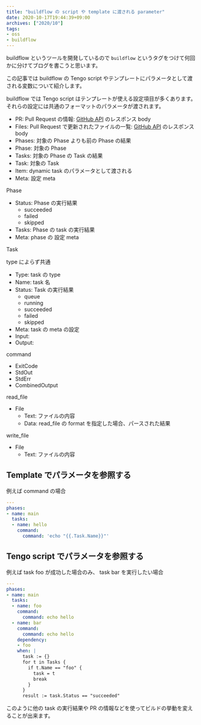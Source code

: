 ```yaml
---
title: "buildflow の script や template に渡される parameter"
date: 2020-10-17T19:44:39+09:00
archives: ["2020/10"]
tags:
- oss
- buildflow
---
```


buildflow というツールを開発しているので `buildflow` というタグをつけて何回かに分けてブログを書こうと思います。

この記事では buildflow の Tengo script やテンプレートにパラメータとして渡される変数について紹介します。

buildflow では Tengo script はテンプレートが使える設定項目が多くあります。それらの設定には共通のフォーマットのパラメータが渡されます。

* PR: Pull Request の情報: [GitHub API](https://docs.github.com/en/free-pro-team@latest/rest/reference/pulls#get-a-pull-request) のレスポンス body
* Files: Pull Request で更新されたファイルの一覧: [GitHub API](https://docs.github.com/en/free-pro-team@latest/rest/reference/pulls#list-pull-requests-files) のレスポンス body
* Phases: 対象の Phase よりも前の Phase の結果
* Phase: 対象の Phase
* Tasks: 対象の Phase の Task の結果
* Task: 対象の Task
* Item: dynamic task のパラメータとして渡される
* Meta: 設定 meta

Phase

* Status: Phase の実行結果
  * succeeded
  * failed
  * skipped
* Tasks: Phase の task の実行結果
* Meta: phase の 設定 meta

Task

type によらず共通

* Type: task の type
* Name: task 名
* Status: Task の実行結果
  * queue
  * running
  * succeeded
  * failed
  * skipped
* Meta: task の meta の設定
* Input:
* Output:

command

* ExitCode
* StdOut
* StdErr
* CombinedOutput

read_file

* File
  * Text: ファイルの内容
  * Data: read_file の format を指定した場合、パースされた結果

write_file

* File
  * Text: ファイルの内容

## Template でパラメータを参照する

例えば command の場合

```yaml
---
phases:
- name: main
  tasks:
  - name: hello
    command:
      command: 'echo "{{.Task.Name}}"'
```

## Tengo script でパラメータを参照する

例えば task foo が成功した場合のみ、 task bar を実行したい場合

```yaml
---
phases:
- name: main
  tasks:
  - name: foo
    command:
      command: echo hello
  - name: bar
    command:
      command: echo hello
    dependency:
    - foo
    when: |
      task := {}
      for t in Tasks {
        if t.Name == "foo" {
          task = t
          break
        }
      }
      result := task.Status == "succeeded"
```

このように他の task の実行結果や PR の情報などを使ってビルドの挙動を変えることが出来ます。
